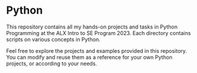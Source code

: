 # Python

This repository contains all my hands-on projects and tasks in Python Programming at the ALX Intro to SE Program 2023. Each directory contains scripts on various concepts in Python. 

Feel free to explore the projects and examples provided in this repository. You can modify and reuse them as a reference for your own Python projects, or according to your needs.
